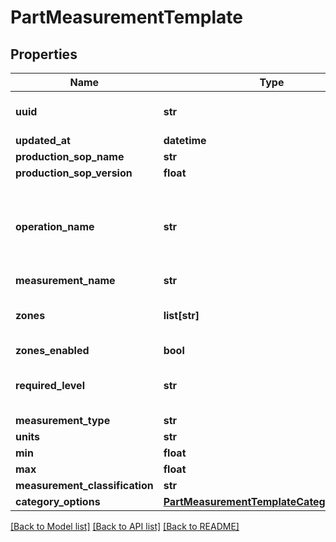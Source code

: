 # PartMeasurementTemplate

## Properties
Name | Type | Description | Notes
------------ | ------------- | ------------- | -------------
**uuid** | **str** | The uuid of the part measurement | [optional] 
**updated_at** | **datetime** |  | [optional] 
**production_sop_name** | **str** |  | [optional] 
**production_sop_version** | **float** |  | [optional] 
**operation_name** | **str** | The operation during which this measurement is supposed to be taken | [optional] 
**measurement_name** | **str** |  | [optional] 
**zones** | **list[str]** | Options for zones that can be selected | [optional] 
**zones_enabled** | **bool** |  | [optional] 
**required_level** | **str** | Requirement level of the measurement template | [optional] 
**measurement_type** | **str** |  | [optional] 
**units** | **str** |  | [optional] 
**min** | **float** |  | [optional] 
**max** | **float** |  | [optional] 
**measurement_classification** | **str** |  | [optional] 
**category_options** | [**PartMeasurementTemplateCategoryOptions**](PartMeasurementTemplateCategoryOptions.md) |  | [optional] 

[[Back to Model list]](../README.md#documentation-for-models) [[Back to API list]](../README.md#documentation-for-api-endpoints) [[Back to README]](../README.md)


